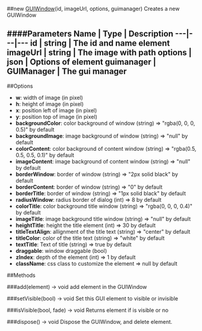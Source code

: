 ##new [GUIWindow](#)(id, imageUrl, options, guimanager)
Creates a new GUIWindow

####Parameters
Name | Type | Description
---|---|---
**id** | string | The id and name element
**imageUrl** | string | The image with path
**options** | json | Options of element
**guimanager** | GUIManager | The gui manager
---

##Options

* **w**: width of image (in pixel)
* **h**: height of image (in pixel)
* **x**: position left of image (in pixel)
* **y**: position top of image (in pixel)
* **backgroundColor**: color background of window (string) =&gt; "rgba(0, 0, 0, 0.5)" by default
* **backgroundImage**: image background of window (string) =&gt; "null" by default
* **colorContent**: color background of content window (string) =&gt; "rgba(0.5, 0.5, 0.5, 0.1)" by default
* **imageContent**: image background of content window (string) =&gt; "null" by default
* **borderWindow**: border of window (string) =&gt; "2px solid black" by default 
* **borderContent**: border of window (string) =&gt; "0" by default
* **borderTitle**: border of window (string) =&gt; "1px solid black" by default
* **radiusWindow**: radius border of dialog (int)  =&gt; 8 by default
* **colorTitle**: color background title window (string) =&gt; "rgba(0, 0, 0, 0.4)" by default
* **imageTitle**: image background title window (string) =&gt; "null" by default
* **heightTitle**: height the title element (int) =&gt; 30 by default
* **titleTextAlign**: allignment of the title text (string) =&gt; "center" by default
* **titleColor**: color of the title text (string) =&gt; "white" by default
* **textTitle**: Text of title (string)  =&gt; true by default
* **draggable**: window draggable (bool)
* **zIndex**: depth of the element (int) =&gt; 1 by default
* **className**: css class to customize the element =&gt; null by default

##Methods

###add(element) → void
add element in the GUIWindow

###setVisible(bool) → void
Set this GUI element to visible or invisible

###isVisible(bool, fade) → void
Returns element if is visible or no

###dispose() → void
Dispose the GUIWindow, and delete element.
